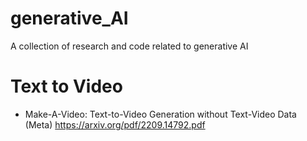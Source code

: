 # generative_AI
A collection of research and code related to generative AI



# Text to Video
- Make-A-Video: Text-to-Video Generation without Text-Video Data (Meta)
https://arxiv.org/pdf/2209.14792.pdf
